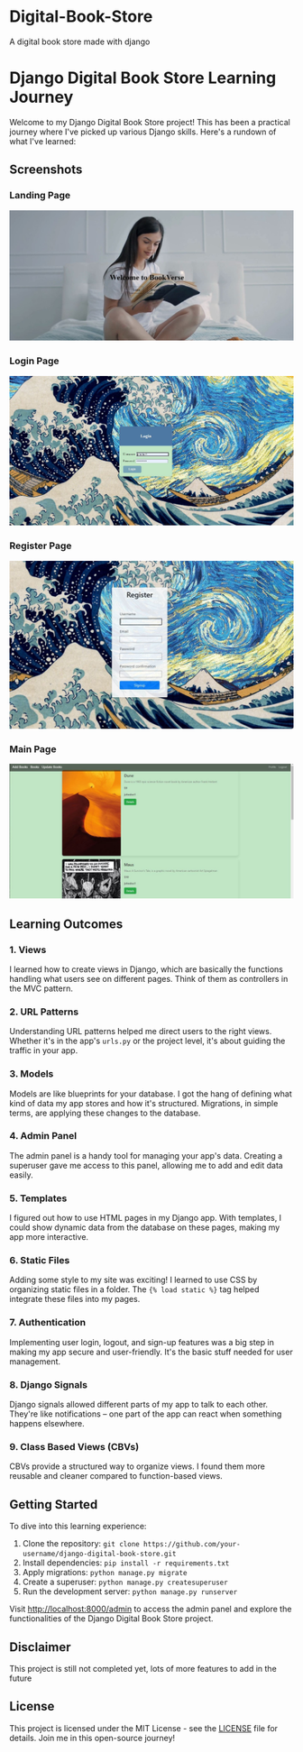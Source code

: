 # Digital-Book-Store
A digital book store made with django 


# Django Digital Book Store Learning Journey

Welcome to my Django Digital Book Store project! This has been a practical journey where I've picked up various Django skills. Here's a rundown of what I've learned:

## Screenshots

### Landing Page
![Landing Page](Project_images/landing_page.JPG)

### Login Page
![Login Page](Project_images/login_page.JPG)

### Register Page
![Register Page](Project_images/register_page.JPG)

### Main Page
![Main Page](Project_images/main_page.JPG)



## Learning Outcomes

### 1. Views
I learned how to create views in Django, which are basically the functions handling what users see on different pages. Think of them as controllers in the MVC pattern.

### 2. URL Patterns
Understanding URL patterns helped me direct users to the right views. Whether it's in the app's `urls.py` or the project level, it's about guiding the traffic in your app.

### 3. Models
Models are like blueprints for your database. I got the hang of defining what kind of data my app stores and how it's structured. Migrations, in simple terms, are applying these changes to the database.

### 4. Admin Panel
The admin panel is a handy tool for managing your app's data. Creating a superuser gave me access to this panel, allowing me to add and edit data easily.

### 5. Templates
I figured out how to use HTML pages in my Django app. With templates, I could show dynamic data from the database on these pages, making my app more interactive.

### 6. Static Files
Adding some style to my site was exciting! I learned to use CSS by organizing static files in a folder. The `{% load static %}` tag helped integrate these files into my pages.

### 7. Authentication
Implementing user login, logout, and sign-up features was a big step in making my app secure and user-friendly. It's the basic stuff needed for user management.

### 8. Django Signals
Django signals allowed different parts of my app to talk to each other. They're like notifications – one part of the app can react when something happens elsewhere.

### 9. Class Based Views (CBVs)
CBVs provide a structured way to organize views. I found them more reusable and cleaner compared to function-based views.

## Getting Started
To dive into this learning experience:

1. Clone the repository: `git clone https://github.com/your-username/django-digital-book-store.git`
2. Install dependencies: `pip install -r requirements.txt`
3. Apply migrations: `python manage.py migrate`
4. Create a superuser: `python manage.py createsuperuser`
5. Run the development server: `python manage.py runserver`

Visit [http://localhost:8000/admin](http://localhost:8000/admin) to access the admin panel and explore the functionalities of the Django Digital Book Store project.

## Disclaimer
This project is still not completed yet, lots of more features to add in the future 

## License
This project is licensed under the MIT License - see the [LICENSE](LICENSE) file for details. Join me in this open-source journey!
